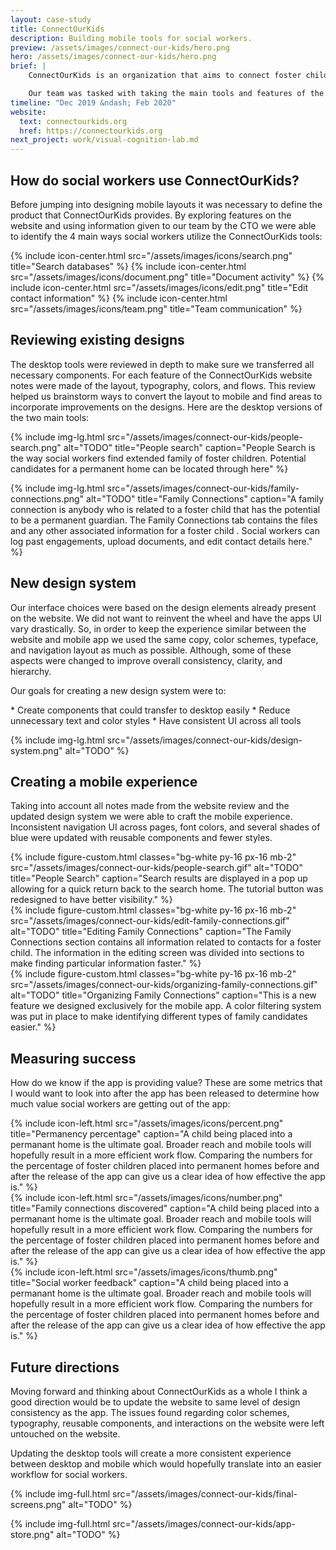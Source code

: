 ```yaml
---
layout: case-study
title: ConnectOurKids
description: Building mobile tools for social workers.
preview: /assets/images/connect-our-kids/hero.png
hero: /assets/images/connect-our-kids/hero.png
brief: |
    ConnectOurKids is an organization that aims to connect foster children with a permanent home. Their organization provides free tools to social workers to help expedite their work.

    Our team was tasked with taking the main tools and features of the ConnectOurKids website and convert them into a mobile app. We had weekly meetings with the CTO of ConnectOurKids.
timeline: "Dec 2019 &ndash; Feb 2020"
website:
  text: connectourkids.org
  href: https://connectourkids.org
next_project: work/visual-cognition-lab.md
---
```


## How do social workers use ConnectOurKids?

Before jumping into designing mobile layouts it was necessary to define the product that ConnectOurKids provides. By exploring features on the website and using information given to our team by the CTO we were able to identify the 4 main ways social workers utilize the ConnectOurKids tools:

<div class="md:col-start-3 md:col-span-8 grid grid-cols-2 md:grid-cols-4 grid-auto-rows-fr gap-y-4 my-8 md:my-32 text-center">
  {%
    include
    icon-center.html
    src="/assets/images/icons/search.png"
    title="Search databases"
  %}
  {%
    include
    icon-center.html
    src="/assets/images/icons/document.png"
    title="Document activity"
  %}
  {%
    include
    icon-center.html
    src="/assets/images/icons/edit.png"
    title="Edit contact information"
  %}
  {%
    include
    icon-center.html
    src="/assets/images/icons/team.png"
    title="Team communication"
  %}
</div>

## Reviewing existing designs

The desktop tools were reviewed in depth to make sure we transferred all necessary components. For each feature of the ConnectOurKids website notes were made of the layout, typography, colors, and flows. This review helped us brainstorm ways to convert the layout to mobile and find areas to incorporate improvements on the designs. Here are the desktop versions of the two main tools:

{%
  include
  img-lg.html
  src="/assets/images/connect-our-kids/people-search.png"
  alt="TODO"
  title="People search"
  caption="People Search is the way social workers find extended family of foster children. Potential candidates for a permanent home can be located through here"
%}

{%
  include
  img-lg.html
  src="/assets/images/connect-our-kids/family-connections.png"
  alt="TODO"
  title="Family Connections"
  caption="A family connection is anybody who is related to a foster child that has the potential to be a permanent guardian. The Family Connections tab contains the files and any other associated information for a foster child . Social workers can log past engagements, upload documents, and edit contact details here."
%}

## New design system

Our interface choices were based on the design elements already present on the website. We did not want to reinvent the wheel and have the apps UI vary drastically. So, in order to keep the experience similar between the website and mobile app we used the same copy, color schemes, typeface, and navigation layout as much as possible. Although, some of these aspects were changed to improve overall consistency, clarity, and hierarchy.

<p class="text-white font-bold mt-12">Our goals for creating a new design system were to:</p>
* Create components that could transfer to desktop easily
* Reduce unnecessary text and color styles
* Have consistent UI across all tools

{%
  include
  img-lg.html
  src="/assets/images/connect-our-kids/design-system.png"
  alt="TODO"
%}

## Creating a mobile experience

Taking into account all notes made from the website review and the updated design system we were able to craft the mobile experience. Inconsistent navigation UI across pages, font colors, and several shades of blue were updated with reusable components and fewer styles.

<div class="md:col-start-2 md:col-span-10 grid grid-cols-1 md:grid-cols-2 grid-auto-rows-auto md:grid-rows-4 gap-x-18 gap-y-20 my-32">
  <div class="md:row-start-1 md:row-span-2">
    {%
      include
      figure-custom.html
      classes="bg-white py-16 px-16 mb-2"
      src="/assets/images/connect-our-kids/people-search.gif"
      alt="TODO"
      title="People Search"
      caption="Search results are displayed in a pop up allowing for a quick return back to the search home. The tutorial button was redesigned to have better visibility."
    %}
  </div>
  <div class="md:row-start-2 md:row-span-2">
    {%
      include
      figure-custom.html
      classes="bg-white py-16 px-16 mb-2"
      src="/assets/images/connect-our-kids/edit-family-connections.gif"
      alt="TODO"
      title="Editing Family Connections"
      caption="The Family Connections section contains all information related to contacts for a foster child. The information in the editing screen was divided into sections to make finding particular information faster."
    %}
  </div>
  <div class="md:row-start-3 md:row-span-2">
    {%
      include
      figure-custom.html
      classes="bg-white py-16 px-16 mb-2"
      src="/assets/images/connect-our-kids/organizing-family-connections.gif"
      alt="TODO"
      title="Organizing Family Connections"
      caption="This is a new feature we designed exclusively for the mobile app. A color filtering system was put in place to make identifying different types of family candidates easier."
    %}
  </div>
</div>

## Measuring success

How do we know if the app is providing value? These are some metrics that I would want to look into after the app has been released to determine how much value social workers are getting out of the app:

<div class="md:col-start-3 md:col-span-8 grid grid-cols-1 md:grid-cols-2 grid-auto-rows-auto md:grid-rows-2 gap-x-20 gap-y-20 my-32">
  <div class="md:col-start-1 md:col-span-1">
    {%
      include
      icon-left.html
      src="/assets/images/icons/percent.png"
      title="Permanency percentage"
      caption="A child being placed into a permanant home is the ultimate goal. Broader reach and mobile tools will hopefully result in a more efficient work flow. Comparing the numbers for the percentage of foster children placed into permanent homes before and after the release of the app can give us a clear idea of how effective the app is."
    %}
  </div>
  <div class="md:col-start-2 md:col-span-1">
    {%
      include
      icon-left.html
      src="/assets/images/icons/number.png"
      title="Family connections discovered"
      caption="A child being placed into a permanant home is the ultimate goal. Broader reach and mobile tools will hopefully result in a more efficient work flow. Comparing the numbers for the percentage of foster children placed into permanent homes before and after the release of the app can give us a clear idea of how effective the app is."
    %}
  </div>
  <div class="md:col-start-1 md:col-span-2">
    {%
      include
      icon-left.html
      src="/assets/images/icons/thumb.png"
      title="Social worker feedback"
      caption="A child being placed into a permanant home is the ultimate goal. Broader reach and mobile tools will hopefully result in a more efficient work flow. Comparing the numbers for the percentage of foster children placed into permanent homes before and after the release of the app can give us a clear idea of how effective the app is."
    %}
  </div>
</div>

## Future directions

Moving forward and thinking about ConnectOurKids as a whole I think a good direction would be to update the website to same level of design consistency as the app. The issues found regarding color schemes, typography, reusable components, and interactions on the website were left untouched on the website.

Updating the desktop tools will create a more consistent experience between desktop and mobile which would hopefully translate into an easier workflow for social workers.

{%
  include
  img-full.html
  src="/assets/images/connect-our-kids/final-screens.png"
  alt="TODO"
%}

{%
  include
  img-full.html
  src="/assets/images/connect-our-kids/app-store.png"
  alt="TODO"
%}
